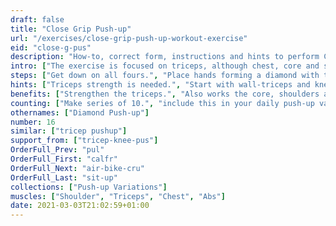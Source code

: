 ```yaml
---
draft: false
title: "Close Grip Push-up"
url: "/exercises/close-grip-push-up-workout-exercise"
eid: "close-g-pus"
description: "How-to, correct form, instructions and hints to perform Close Grip Push-up. Similar exercises and video demo"
intro: ["The exercise is focused on triceps, although chest, core and shoulders are also involved."]
steps: ["Get down on all fours.", "Place hands forming a diamond with thumb and indicator fingers.", "Straighten arms and legs.", "Lower the body, the chest nearly touches the floor.", "Pause, then straight your arms and push back up."]
hints: ["Triceps strength is needed.", "Start with wall-triceps and knee-triceps push-ups, if needed.", "keep your core engaged, the all body in a straight line."]
benefits: ["Strengthen the triceps.", "Also works the core, shoulders and chest."]
counting: ["Make series of 10.", "include this in your daily push-up variations."]
othernames: ["Diamond Push-up"]
number: 16
similar: ["tricep pushup"]
support_from: ["tricep-knee-pus"]
OrderFull_Prev: "pul"
OrderFull_First: "calfr"
OrderFull_Next: "air-bike-cru"
OrderFull_Last: "sit-up"
collections: ["Push-up Variations"]
muscles: ["Shoulder", "Triceps", "Chest", "Abs"]
date: 2021-03-03T21:02:59+01:00
---
```

